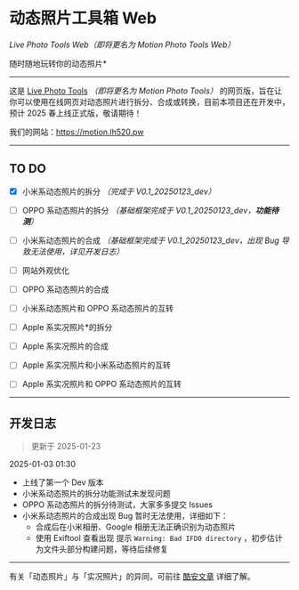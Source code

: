 # 动态照片工具箱 Web

*Live Photo Tools Web（即将更名为 Motion Photo Tools Web）*

随时随地玩转你的动态照片*

---

这是 [Live Photo Tools](https://github.com/YuleBest/LivePhotoTools)  *（即将更名为 Motion Photo Tools）* 的网页版，旨在让你可以使用在线网页对动态照片进行拆分、合成或转换，目前本项目还在开发中，预计 2025 春上线正式版，敬请期待！

我们的网站：https://motion.lh520.pw

---

## TO DO

- [x] 小米系动态照片的拆分 *（完成于 V0.1_20250123_dev）*

- [ ] OPPO 系动态照片的拆分 *（基础框架完成于 V0.1_20250123_dev，**功能待测**）*

- [ ] 小米系动态照片的合成 *（基础框架完成于 V0.1_20250123_dev，出现 Bug 导致无法使用，详见开发日志）*
- [ ] 网站外观优化
- [ ] OPPO 系动态照片的合成
- [ ] 小米系动态照片和 OPPO 系动态照片的互转
- [ ] Apple 系实况照片*的拆分
- [ ] Apple 系实况照片的合成
- [ ] Apple 系实况照片和小米系动态照片的互转
- [ ] Apple 系实况照片和 OPPO 系动态照片的互转

---

## 开发日志

> 更新于 2025-01-23

2025-01-03 01:30

- 上线了第一个 Dev 版本
- 小米系动态照片的拆分功能测试未发现问题
- OPPO 系动态照片的拆分待测试，大家多多提交 Issues
- 小米系动态照片的合成出现 Bug 暂时无法使用，详细如下：
  - 合成后在小米相册、Google 相册无法正确识别为动态照片
  - 使用 Exiftool 查看出现 提示 `Warning: Bad IFD0 directory` ，初步估计为文件头部分构建问题，等待后续修复

---

有关「动态照片」与「实况照片」的异同，可前往 [酷安文章](https://www.coolapk.com/feed/62229834) 详细了解。